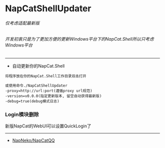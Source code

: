 # NapCatShellUpdater

###### 仅考虑适配最新版

###### 开发初衷只是为了更加方便的更新Windows平台下的NapCat.Shell所以只考虑Windows平台

---

* 自动更新你的NapCat.Shell

```
将程序放在你的NapCat.Shell工作目录双击打开

或使用命令./NapCatShellUpdater
-proxy=http://url:port(遵循proxy url规范)
-version=v0.0.0(指定更新版本, 留空自动获得最新版)
-debug=true(debug模式日志)
```

### Login模块删除

新版NapCat的WebUI可以设置QuickLogin了

---

- [NapNeko/NapCatQQ](https://github.com/NapNeko/NapCatQQ)